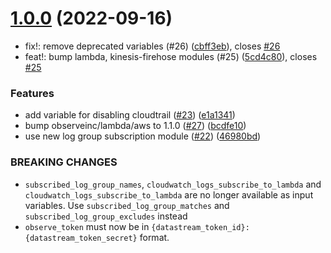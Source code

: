 # [1.0.0](https://github.com/observeinc/terraform-aws-collection/compare/v0.10.0...v1.0.0) (2022-09-16)


* fix!: remove deprecated variables (#26) ([cbff3eb](https://github.com/observeinc/terraform-aws-collection/commit/cbff3ebbdd2b3128ad862eb31e7d2da043976096)), closes [#26](https://github.com/observeinc/terraform-aws-collection/issues/26)
* feat!: bump lambda, kinesis-firehose modules (#25) ([5cd4c80](https://github.com/observeinc/terraform-aws-collection/commit/5cd4c8069b8c81a19f76fc1f67d9364d0ea27f22)), closes [#25](https://github.com/observeinc/terraform-aws-collection/issues/25)


### Features

* add variable for disabling cloudtrail ([#23](https://github.com/observeinc/terraform-aws-collection/issues/23)) ([e1a1341](https://github.com/observeinc/terraform-aws-collection/commit/e1a1341d0372199fdf184d78e22c14634082bbfd))
* bump observeinc/lambda/aws to 1.1.0 ([#27](https://github.com/observeinc/terraform-aws-collection/issues/27)) ([bcdfe10](https://github.com/observeinc/terraform-aws-collection/commit/bcdfe1005f01acc666559b4c69056a0d4e8f2192))
* use new log group subscription module ([#22](https://github.com/observeinc/terraform-aws-collection/issues/22)) ([46980bd](https://github.com/observeinc/terraform-aws-collection/commit/46980bd504460e2dcac1509ab4b3174ecfcf7347))


### BREAKING CHANGES

* `subscribed_log_group_names`, `cloudwatch_logs_subscribe_to_lambda` and
`cloudwatch_logs_subscribe_to_lambda` are no longer available as input
variables. Use `subscribed_log_group_matches` and
`subscribed_log_group_excludes` instead
* `observe_token` must now be in
`{datastream_token_id}:{datastream_token_secret}` format.



